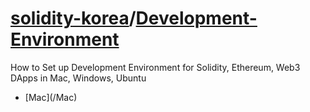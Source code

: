 # [ solidity-korea](https://github.com/solidity-korea)/[**Development-Environment**](https://github.com/solidity-korea/Development-Environment)

How to Set up Development Environment for Solidity, Ethereum, Web3 DApps in Mac, Windows, Ubuntu

* \[Mac\]\(/Mac\)



